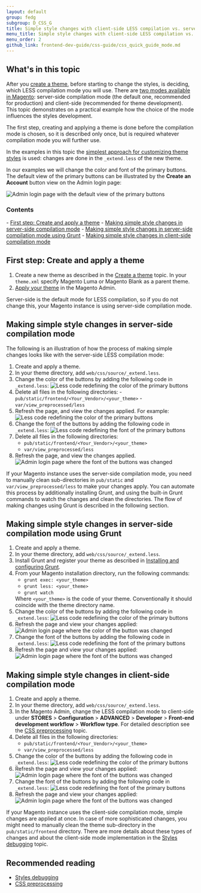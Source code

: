 ```yaml
---
layout: default
group: fedg
subgroup: D_CSS_G
title: Simple style changes with client-side LESS compilation vs. server-side
menu_title: Simple style changes with client-side LESS compilation vs. server-side
menu_order: 2
github_link: frontend-dev-guide/css-guide/css_quick_guide_mode.md
---
```

<h2> What's in this topic </h2>

After you <a href="{{site.gdeurl}}frontend-dev-guide/themes/theme-create.html" target="_blank">create a theme</a>, before starting to change the styles, is deciding, which LESS compilation mode you will use. There are <a href="{{site.gdeurl}}frontend-dev-guide/css-topics/css-preprocess.html#LESS compilation modes" target="_blank">two modes available in Magento</a>: server-side compilation mode (the default one, recommended for production) and client-side (recommended for theme development). 
This topic demonstrates on a practical example how the choice of the mode influences the styles development.

The first step, creating and applying a theme is done before the compilation mode is chosen, so it is described only once, but is required whatever compilation mode you will further use.

In the examples in this topic the <a href="{{site.gdeurl}}frontend-dev-guide/css-guide/css_quick_guide_approach.md#simple_extend">simplest approach for customizing theme styles</a> is used: changes are done in the `_extend.less` of the new theme. 

In our examples we will change the color and font of the primary buttons. The default view of the primary buttons can be illustrated by the **Create an Account** button view on the Admin login page:

<img src="{{site.baseurl}}common/images/extend_less_screenshot0.png" alt="Admin login page with the default view of the primary buttons">

<h3>Contents</h3>
- <a href="#first_step">First step: Create and apply a theme</a>
- <a href="#server-side">Making simple style changes in server-side compilation mode</a>
- <a href="#server-side-grunt">Making simple style changes in server-side compilation mode using Grunt</a>
- <a href="#client-side">Making simple style changes in client-side compilation mode</a>

<h2 id="first_step">First step: Create and apply a theme</h2>

1. Create a new theme as described in the <a href="{{site.gdeurl}}frontend-dev-guide/themes/theme-create.html" target="_blank">Create a theme</a> topic. In your `theme.xml` specify Magento Luma or Magento Blank as a parent theme.
2. <a href="{{site.gdeurl}}frontend-dev-guide/themes/theme-apply.html#theme-apply-apply">Apply your theme</a> in the Magento Admin.

Server-side is the default mode for LESS compilation, so if you do not change this, your Magento instance is using server-side compilation mode. 

<h2 id="server-side">Making simple style changes in server-side compilation mode</h2>

The following is an illustration of how the process of making simple changes looks like with the server-side LESS compilation mode:
<ol>
<li>Create and apply a theme.</li>
<li>In your theme directory, add <code>web/css/source/_extend.less</code>.</li>
<li>Change the color of the buttons by adding the following code in <code>_extend.less</code>:
<img src="{{ site.baseurl }}common/images/extend_less_code_1.png" alt="Less code redefining the color of the primary buttons">
<li>Delete all files in the following directories:
	- <code>pub/static/frontend/&lt;Your_Vendor&gt;/&lt;your_theme&gt;</code>
	- <code>var/view_preprocessed/less</code>
</li>
<li>Refresh the page, and view the changes applied. For example:
<img src="{{ site.baseurl }}common/images/extend_less_screenshot1.png" alt="Less code redefining the color of the primary buttons">
</li>
<li>Change the font of the buttons by adding the following code in <code>_extend.less</code>:
<img src="{{ site.baseurl }}common/images/extend_less_code_2.png" alt="Less code redefining the font of the primary buttons">
</li>
<li>Delete all files in the following directories:
<ul>
<li><code>pub/static/frontend/&lt;Your_Vendor&gt;/&lt;your_theme&gt;</code></li>
<li><code>var/view_preprocessed/less</code> </li>
</ul>
</li>
<li>Refresh the page, and view the changes applied. 
<img src="{{ site.baseurl }}common/images/extend_less_screenshot2.png" alt="Admin login page where the font of the buttons was changed">
</li>
</ol>
If your Magento instance uses the server-side compilation mode, you need to manually clean sub-directories in <code>pub/static</code> and <code>var/view_preprocessed/less</code> to make your changes apply. You can automate this process by additionally installing Grunt, and using the built-in Grunt commands to watch the changes and clean the directories. The flow of making changes using Grunt is described in the following section.

<h2 id="server-side-grunt">Making simple style changes in server-side compilation mode using Grunt</h2>

<ol>
<li>Create and apply a theme. </li>
<li>In your theme directory, add <code>web/css/source/_extend.less</code>.</li>
<li>Install Grunt and register your theme as described in <a href="{{site.gdeurl}}frontend-dev-guide/css-topics/css_debug.html#grunt_prereq" target="_blank">Installing and configuring Grunt</a>.</li>
<li>From your Magento installation directory, run the following commands:
<ul>
<li><code>grunt exec: &lt;your_theme&gt;</code></li>
<li><code>grunt less: &lt;your_theme&gt;</code></li>
<li><code>grunt watch</code></li>
</ul>
Where <code>&lt;your_theme&gt;</code> is the code of your theme. Conventionally it should coincide with the theme directory name.
</li>
<li>Change the color of the buttons by adding the following code in <code>_extend.less</code>:
<img src="{{ site.baseurl }}common/images/extend_less_code_1.png" alt="Less code redefining the color of the primary buttons">
</li>
<li>Refresh the page and view your changes applied:
<img src="{{ site.baseurl }}common/images/extend_less_screenshot1.png" alt="Admin login page where the color of the button was changed">
</li>
<li>Change the font of the buttons by adding the following code in <code>_extend.less</code>:
<img src="{{ site.baseurl }}common/images/extend_less_code_2.png" alt="Less code redefining the font of the primary buttons">
</li>
<li>Refresh the page and view your changes applied:
<img src="{{ site.baseurl }}common/images/extend_less_screenshot2.png" alt="Admin login page where the font of the buttons was changed">
</li>
</ol>

<h2 id="client-side">Making simple style changes in client-side compilation mode</h2>

<ol>
<li>Create and apply a theme.</li>
<li>In your theme directory, add <code>web/css/source/_extend.less</code>.</li>
<li>In the Magento Admin, change the LESS compilation mode to client-side under <b>STORES</b> > <b>Configuration</b> > <b>ADVANCED</b> > <b>Developer</b> > <b>Front-end development workflow</b> > <b>Workflow type</b>. For detailed description see the <a href="{{site.gdeurl}}frontend-dev-guide/css-topics/css-preprocess.html#less_modes">CSS preprocessing</a> topic.</li>
<li>Delete all files in the following directories:
<ul>
<li><code>pub/static/frontend/&lt;Your_Vendor&gt;/&lt;your_theme&gt;</code></li>
<li><code>var/view_preprocessed/less</code></li>
</ul>
</li>
<li>Change the color of the buttons by adding the following code in <code>_extend.less</code>:
<img src="{{ site.baseurl }}common/images/extend_less_code_1.png" alt="Less code redefining the color of the primary buttons">
</li>
<li>Refresh the page and view your changes applied:
<img src="{{ site.baseurl }}common/images/extend_less_screenshot1.png" alt="Admin login page where the font of the buttons was changed">
</li>
<li>Change the font of the buttons by adding the following code in <code>_extend.less</code>:
<img src="{{ site.baseurl }}common/images/extend_less_code_2.png" alt="Less code redefining the font of the primary buttons">
</li>
<li>Refresh the page and view your changes applied:
<img src="{{ site.baseurl }}common/images/extend_less_screenshot2.png" alt="Admin login page where the font of the buttons was changed">
</li>
</ol>

If your Magento instance uses the client-side compilation mode, simple changes are applied at once. In case of more sophisticated changes, you might need to manually clean the theme sub-directory in the <code>pub/static/frontend</code> directory. There are more details about these types of changes and about the client-side mode implementation in the <a href="{{site.gdeurl}}frontend-dev-guide/css-topics/css_debug.html#css_debug_client" target="_blank">Styles debugging</a> topic.

<h2>Recommended reading</h2>
<ul>
<li><a href="{{site.gdeurl}}frontend-dev-guide/css-topics/css_debug.html" target="_blank">Styles debugging</a></li>
<li><a href="{{site.gdeurl}}frontend-dev-guide/css-topics/css-preprocess.html" target="_blank">CSS preprocessing</a></li>
</ul>
